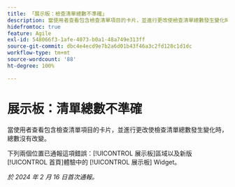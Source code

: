 ```yaml
---
title: 「展示板：檢查清單總數不準確」
description: 當使用者查看包含檢查清單項目的卡片，並進行更改使檢查清單總數發生變化時，總數沒有改變。
hidefromtoc: true
feature: Agile
exl-id: 548066f3-1afe-4073-b0a1-48a749e313ff
source-git-commit: dbc4e4ecd9e7b2a6d01b43f46a3c2fd128c1d1dc
workflow-type: tm+mt
source-wordcount: '88'
ht-degree: 100%

---
```


# 展示板：清單總數不準確

<!--

>[!NOTE]
>
>This issue was fixed on April 11, 2024.

-->

當使用者查看包含檢查清單項目的卡片，並進行更改使檢查清單總數發生變化時，總數沒有改變。

下列兩個位置已通報這項錯誤：[!UICONTROL 展示板]區域以及新版[!UICONTROL 首頁]體驗中的 [!UICONTROL 展示板] Widget。

_於 2024 年 2 月 16 日首次通報。_
